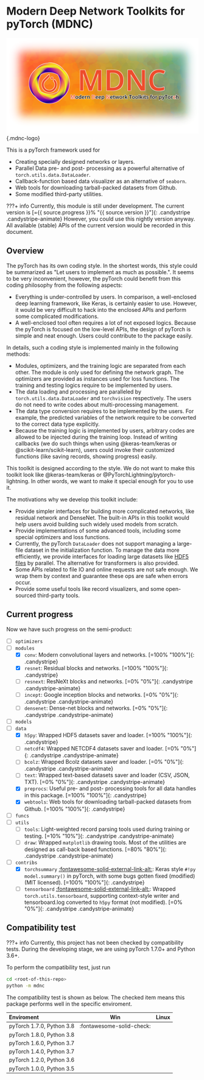 # <span style="color:var(--md-primary-fg-color)">M</span>odern <span style="color:var(--md-primary-fg-color)">D</span>eep <span style="color:var(--md-primary-fg-color)">N</span>etwork Toolkits for pyTor<span style="color:var(--md-primary-fg-color)">c</span>h (MDNC)

![MDNC-logo](./assets/images/mdnc-logo.png)
{.mdnc-logo}

This is a pyTorch framework used for

* Creating specially designed networks or layers.
* Parallel Data pre- and post- processing as a powerful alternative of `torch.utils.data.DataLoader`.
* Callback-function based data visualizer as an alternative of `seaborn`.
* Web tools for downloading tarball-packed datasets from Github.
* Some modified third-party utilities.

???+ info
    Currently, this module is still under development. The current version is
    [={{ source.progress }}% "{{ source.version }}"]{: .candystripe .candystripe-animate}
    However, you could use this nightly version anyway. All available (stable) APIs of the current version would be recorded in this document.

## Overview

The pyTorch has its own coding style. In the shortest words, this style could be summarized as "Let users to implement as much as possible.". It seems to be very inconvenient, however, the pyTorch could benefit from this coding philosophy from the following aspects:

* Everything is under-controlled by users. In comparison, a well-enclosed deep learning framework, like Keras, is certainly easier to use. However, it would be very difficult to hack into the enclosed APIs and perform some complicated modifications.
* A well-enclosed tool often requires a lot of not exposed logics. Because the pyTorch is focused on the low-level APIs, the design of pyTorch is simple and neat enough. Users could contribute to the package easily.

In details, such a coding style is implemented mainly in the following methods:

* Modules, optimizers, and the training logic are separated from each other. The module is only used for defining the network graph. The optimizers are provided as instances used for loss functions. The training and testing logics require to be implemented by users.
* The data loading and processing are paralleled by `torch.utils.data.DataLoader` and `torchvision` respectively. The users do not need to write codes about multi-processing management.
* The data type conversion requires to be implemented by the users. For example, the predicted variables of the network require to be converted to the correct data type explicitly.
* Because the training logic is implemented by users, arbitrary codes are allowed to be injected during the training loop. Instead of writing callbacks (we do such things when using @keras-team/keras or @scikit-learn/scikit-learn), users could invoke their customized functions (like saving records, showing progress) easily.

This toolkit is designed according to the style. We do not want to make this toolkit look like @keras-team/keras or @PyTorchLightning/pytorch-lightning. In other words, we want to make it special enough for you to use it.

The motivations why we develop this toolkit include:

* Provide simpler interfaces for building more complicated networks, like residual network and DenseNet. The built-in APIs in this toolkit would help users avoid building such widely used models from scratch.
* Provide implementations of some advanced tools, including some special optimizers and loss functions.
* Currently, the pyTorch `DataLoader` does not support managing a large-file dataset in the initialization function. To manage the data more efficiently, we provide interfaces for loading large datasets like [HDF5 files][link-hdf5] by parallel. The alternative for transformers is also provided.
* Some APIs related to file IO and online requests are not safe enough. We wrap them by context and guarantee these ops are safe when errors occur.
* Provide some useful tools like record visualizers, and some open-sourced third-party tools.

## Current progress

Now we have such progress on the semi-product:

* [ ] `optimizers`
* [ ] `modules`
    * [x] `conv`: Modern convolutional layers and networks. [=100% "100%"]{: .candystripe}
    * [x] `resnet`: Residual blocks and networks. [=100% "100%"]{: .candystripe}
    * [ ] `resnext`: ResNeXt blocks and networks. [=0% "0%"]{: .candystripe .candystripe-animate}
    * [ ] `incept`: Google inception blocks and networks. [=0% "0%"]{: .candystripe .candystripe-animate}
    * [ ] `densenet`: Dense-net blocks and networks. [=0% "0%"]{: .candystripe .candystripe-animate}
* [ ] `models`
* [ ] `data`
    * [x] `h5py`: Wrapped HDF5 datasets saver and loader. [=100% "100%"]{: .candystripe}
    * [ ] `netcdf4`: Wrapped NETCDF4 datasets saver and loader. [=0% "0%"]{: .candystripe .candystripe-animate}
    * [ ] `bcolz`: Wrapped Bcolz datasets saver and loader. [=0% "0%"]{: .candystripe .candystripe-animate}
    * [ ] `text`: Wrapped text-based datasets saver and loader (CSV, JSON, TXT). [=0% "0%"]{: .candystripe .candystripe-animate}
    * [x] `preprocs`: Useful pre- and post- processing tools for all data handles in this package. [=100% "100%"]{: .candystripe}
    * [x] `webtools`: Web tools for downloading tarball-packed datasets from Github. [=100% "100%"]{: .candystripe}
* [ ] `funcs`
* [ ] `utils`
    * [ ] `tools`: Light-weighted record parsing tools used during training or testing. [=10% "10%"]{: .candystripe .candystripe-animate}
    * [ ] `draw`: Wrapped `matplotlib` drawing tools. Most of the utilities are designed as call-back based functions. [=80% "80%"]{: .candystripe .candystripe-animate}
* [ ] `contribs`
    * [x] `torchsummary` [:fontawesome-solid-external-link-alt:](https://github.com/sksq96/pyTorch-summary): Keras style `#!py model.summary()` in pyTorch, with some bugs gotten fixed (modified) (MIT licensed). [=100% "100%"]{: .candystripe}
    * [ ] `tensorboard` [:fontawesome-solid-external-link-alt:](https://pyTorch.org/docs/stable/tensorboard.html): Wrapped `torch.utils.tensorboard`, supporting context-style writer and tensorboard.log converted to `h5py` format (not modified). [=0% "0%"]{: .candystripe .candystripe-animate}

## Compatibility test

???+ info
    Currently, this project has not been checked by compatibility tests. During the developing stage, we are using pyTorch 1.7.0+ and Python 3.6+.

To perform the compatibility test, just run

```bash
cd <root-of-this-repo>
python -m mdnc
```

The compatibility test is shown as below. The checked item means this package performs well in the specific enviroment.

| Enviroment | Win | Linux |
| :---- | :----: | :----: |
| pyTorch 1.7.0, Python 3.8 | :fontawesome-solid-check: | |
| pyTorch 1.8.0, Python 3.8 | | |
| pyTorch 1.6.0, Python 3.7 | | |
| pyTorch 1.4.0, Python 3.7 | | |
| pyTorch 1.2.0, Python 3.6 | | |
| pyTorch 1.0.0, Python 3.5 | | |

[link-hdf5]:https://www.hdfgroup.org/solutions/hdf5 "HDF5"
